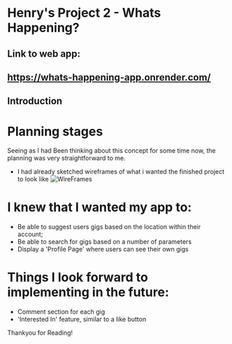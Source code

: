 Henry's Project 2 - Whats Happening?
=====================================

Link to web app: 
----------------
https://whats-happening-app.onrender.com/
----------------

Introduction
-------------------------------------
# Planning stages
Seeing as I had Been thinking about this concept for some time now, the planning was very straightforward to me.
-   I had already sketched wireframes of what i wanted the finished project to look like
![WireFrames](IMG_0950.jpg)

# I knew that I wanted my app to:
-   Be able to suggest users gigs based on the location within their account;
-   Be able to search for gigs based on a number of parameters
-   Display a 'Profile Page' where users can see their own gigs

# Things I look forward to implementing in the future:
-   Comment section for each gig
-   'Interested In' feature, similar to a like button

Thankyou for Reading!


